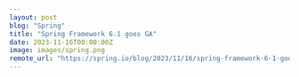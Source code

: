 ```yaml
---
layout: post
blog: "Spring"
title: "Spring Framework 6.1 goes GA"
date: 2023-11-16T00:00:00Z
image: images/spring.png
remote_url: "https://spring.io/blog/2023/11/16/spring-framework-6-1-goes-ga"
---
```

